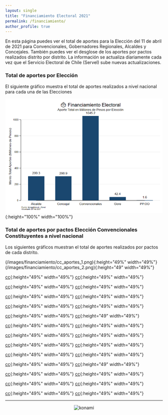 ```yaml
---
layout: single
title: "Financiamiento Electoral 2021"
permalink: /financiamiento/
author_profile: true
---
```


En esta página puedes ver el total de aportes para la Elección del 11 de abril de 2021 para Convencionales, Gobernadores Regionales, Alcaldes y Concejales. También puedes ver el desglose de los aportes por pactos realizados distrito por distrito. La información se actualiza diariamente cada vez que el Servicio Electoral de Chile (Servel) sube nuevas actualizaciones.


### Total de aportes por Elección

El siguiente gráfico muestra el total de aportes realizados a nivel nacional para cada una de las Elecciones


![cc](/images/aportes2021_todos.png){:height="100%" width="100%"}


### Total de aportes por pactos Elección Convencionales Constituyentes a nivel nacional

Los siguientes gráficos muestran el total de aportes realizados por pactos de cada distrito.

(/images/financiamiento/cc_aportes_1.png){:height="49%" width="49%"} (/images/financiamiento/cc_aportes_2.png){:height="49" width="49%"}

[cc](/images/financiamiento/cc_aportes_3.png){:height="49%" width="49%"} [cc](/images/financiamiento/cc_aportes_4.png){:height="49%" width="49%"}

[cc](/images/financiamiento/cc_aportes_5.png){:height="49%" width="49%"} [cc](/images/financiamiento/cc_aportes_6.png){:height="49%" width="49%"}

[cc](/images/financiamiento/cc_aportes_7.png){:height="49%" width="49%"} [cc](/images/financiamiento/cc_aportes_8.png){:height="49%" width="49%"}

[cc](/images/financiamiento/cc_aportes_9.png){:height="49%" width="49%"} [cc](/images/financiamiento/cc_aportes_10.png){:height="49%" width="49%"}

[cc](/images/financiamiento/cc_aportes_11.png){:height="49%" width="49%"} [cc](/images/financiamiento/cc_aportes_12.png){:height="49" width="49%"}

[cc](/images/financiamiento/cc_aportes_13png){:height="49%" width="49%"} [cc](/images/financiamiento/cc_aportes_14.png){:height="49%" width="49%"}

[cc](/images/financiamiento/cc_aportes_15.png){:height="49%" width="49%"} [cc](/images/financiamiento/cc_aportes_16.png){:height="49%" width="49%"}

[cc](/images/financiamiento/cc_aportes_17.png){:height="49%" width="49%"} [cc](/images/financiamiento/cc_aportes_18.png){:height="49%" width="49%"}

[cc](/images/financiamiento/cc_aportes_19.png){:height="49%" width="49%"} [cc](/images/financiamiento/cc_aportes_20.png){:height="49%" width="49%"}

[cc](/images/financiamiento/cc_aportes_21.png){:height="49%" width="49%"} [cc](/images/financiamiento/cc_aportes_22.png){:height="49" width="49%"}

[cc](/images/financiamiento/cc_aportes_23.png){:height="49%" width="49%"} [cc](/images/financiamiento/cc_aportes_24.png){:height="49%" width="49%"}

[cc](/images/financiamiento/cc_aportes_25.png){:height="49%" width="49%"} [cc](/images/financiamiento/cc_aportes_26.png){:height="49%" width="49%"}

[cc](/images/financiamiento/cc_aportes_27.png){:height="49%" width="49%"} [cc](/images/financiamiento/cc_aportes_28.png){:height="49%" width="49%"}


---

<!-- NES -->
<style>
.aligncenter {
    text-align: center;
}
</style>
<p class="aligncenter">
    <img src="/images/nes.png" width="30" height="30" alt="konami" />
</p>
<script src="/js/topsecret.js"></script>


<!-- Favicon -->
<link rel="apple-touch-icon" sizes="180x180" href="/apple-touch-icon.png">
<link rel="icon" type="image/png" sizes="32x32" href="/favicon-32x32.png">
<link rel="icon" type="image/png" sizes="16x16" href="/favicon-16x16.png">
<link rel="manifest" href="/site.webmanifest">
<link rel="mask-icon" href="/safari-pinned-tab.svg" color="#5bbad5">
<meta name="msapplication-TileColor" content="#b91d47">
<meta name="theme-color" content="#ffffff">
